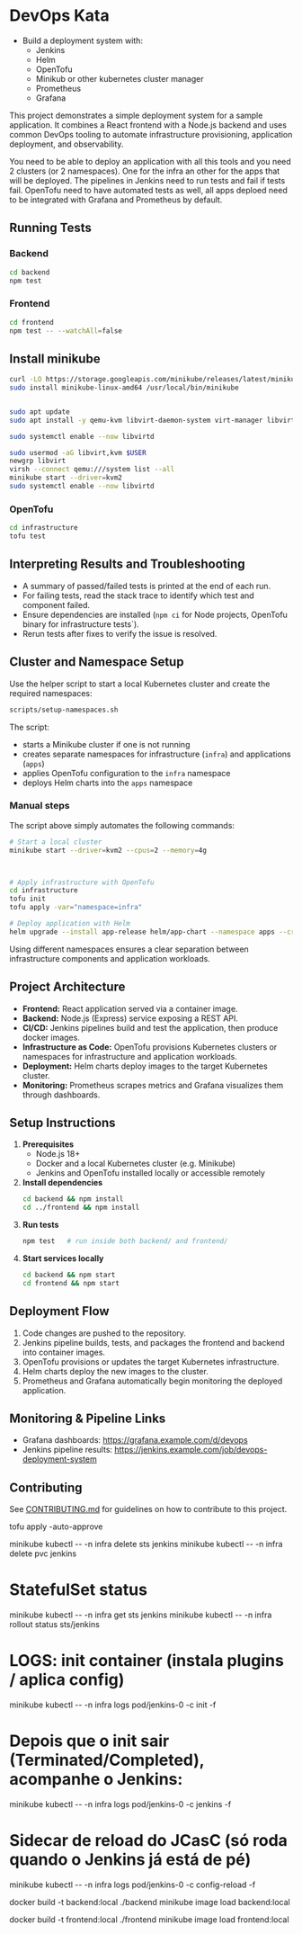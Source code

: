 # DevOps Kata

- Build a deployment system with:
  - Jenkins
  - Helm
  - OpenTofu
  - Minikub or other kubernetes cluster manager
  - Prometheus
  - Grafana
  
This project demonstrates a simple deployment system for a sample application. It
combines a React frontend with a Node.js backend and uses common DevOps tooling
to automate infrastructure provisioning, application deployment, and
observability.



You need to be able to deploy an application with all this tools and you need 2 clusters (or 2 namespaces).
One for the infra an other for the apps that will be deployed. The pipelines in Jenkins need to run tests and fail if tests fail.
OpenTofu need to have automated tests as well, all apps deploed need to be integrated with Grafana and Prometheus by default.

## Running Tests

### Backend
```bash
cd backend
npm test
```

### Frontend
```bash
cd frontend
npm test -- --watchAll=false
```

## Install minikube

```bash
curl -LO https://storage.googleapis.com/minikube/releases/latest/minikube-linux-amd64
sudo install minikube-linux-amd64 /usr/local/bin/minikube


sudo apt update
sudo apt install -y qemu-kvm libvirt-daemon-system virt-manager libvirt-clients bridge-utils

sudo systemctl enable --now libvirtd

sudo usermod -aG libvirt,kvm $USER
newgrp libvirt
virsh --connect qemu:///system list --all
minikube start --driver=kvm2
sudo systemctl enable --now libvirtd


```

### OpenTofu
```bash
cd infrastructure
tofu test
```

## Interpreting Results and Troubleshooting

- A summary of passed/failed tests is printed at the end of each run.
- For failing tests, read the stack trace to identify which test and component failed.
- Ensure dependencies are installed (`npm ci` for Node projects, OpenTofu binary for infrastructure tests`).
- Rerun tests after fixes to verify the issue is resolved.

## Cluster and Namespace Setup

Use the helper script to start a local Kubernetes cluster and create the
required namespaces:

```bash
scripts/setup-namespaces.sh
```

The script:

* starts a Minikube cluster if one is not running
* creates separate namespaces for infrastructure (`infra`) and applications (`apps`)
* applies OpenTofu configuration to the `infra` namespace
* deploys Helm charts into the `apps` namespace

### Manual steps

The script above simply automates the following commands:

```bash
# Start a local cluster
minikube start --driver=kvm2 --cpus=2 --memory=4g



# Apply infrastructure with OpenTofu
cd infrastructure
tofu init
tofu apply -var="namespace=infra"

# Deploy application with Helm
helm upgrade --install app-release helm/app-chart --namespace apps --create-namespace
```

Using different namespaces ensures a clear separation between infrastructure
components and application workloads.

## Project Architecture
- **Frontend:** React application served via a container image.
- **Backend:** Node.js (Express) service exposing a REST API.
- **CI/CD:** Jenkins pipelines build and test the application, then produce
docker images.
- **Infrastructure as Code:** OpenTofu provisions Kubernetes clusters or
namespaces for infrastructure and application workloads.
- **Deployment:** Helm charts deploy images to the target Kubernetes cluster.
- **Monitoring:** Prometheus scrapes metrics and Grafana visualizes them through
dashboards.

## Setup Instructions
1. **Prerequisites**
   - Node.js 18+
   - Docker and a local Kubernetes cluster (e.g. Minikube)
   - Jenkins and OpenTofu installed locally or accessible remotely
2. **Install dependencies**
   ```bash
   cd backend && npm install
   cd ../frontend && npm install
   ```
3. **Run tests**
   ```bash
   npm test   # run inside both backend/ and frontend/
   ```
4. **Start services locally**
   ```bash
   cd backend && npm start
   cd frontend && npm start
   ```

## Deployment Flow
1. Code changes are pushed to the repository.
2. Jenkins pipeline builds, tests, and packages the frontend and backend into
   container images.
3. OpenTofu provisions or updates the target Kubernetes infrastructure.
4. Helm charts deploy the new images to the cluster.
5. Prometheus and Grafana automatically begin monitoring the deployed
   application.

## Monitoring & Pipeline Links
- Grafana dashboards: <https://grafana.example.com/d/devops>
- Jenkins pipeline results: <https://jenkins.example.com/job/devops-deployment-system>

## Contributing
See [CONTRIBUTING.md](CONTRIBUTING.md) for guidelines on how to contribute to
this project.




tofu apply -auto-approve

minikube kubectl -- -n infra delete sts jenkins
minikube kubectl -- -n infra delete pvc jenkins


# StatefulSet status
minikube kubectl -- -n infra get sts jenkins
minikube kubectl -- -n infra rollout status sts/jenkins

# LOGS: init container (instala plugins / aplica config)
minikube kubectl -- -n infra logs pod/jenkins-0 -c init -f

# Depois que o init sair (Terminated/Completed), acompanhe o Jenkins:
minikube kubectl -- -n infra logs pod/jenkins-0 -c jenkins -f

# Sidecar de reload do JCasC (só roda quando o Jenkins já está de pé)
minikube kubectl -- -n infra logs pod/jenkins-0 -c config-reload -f



docker build -t backend:local ./backend 
minikube image load backend:local


docker build -t frontend:local ./frontend 
minikube image load frontend:local
